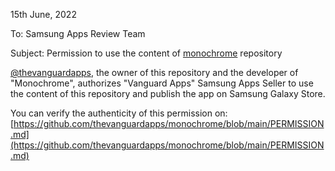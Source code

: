 15th June, 2022

To: Samsung Apps Review Team

Subject: Permission to use the content of [monochrome](https://github.com/thevanguardapps/monochrome) repository

[@thevanguardapps](https://github.com/thevanguardapps), the owner of this repository and the developer of "Monochrome", authorizes "Vanguard Apps" Samsung Apps Seller to use the content of this repository and publish the app on Samsung Galaxy Store.


You can verify the authenticity of this permission on:
[https://github.com/thevanguardapps/monochrome/blob/main/PERMISSION.md](https://github.com/thevanguardapps/monochrome/blob/main/PERMISSION.md)

